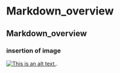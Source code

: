 # Markdown_overview
## Markdown_overview
### insertion of image
 [![This is an alt text.](https://cdn.pixabay.com/photo/2017/03/05/21/55/emoticon-2120024_1280.png " This is a sample image.")](https://markdownlivepreview.com/).
